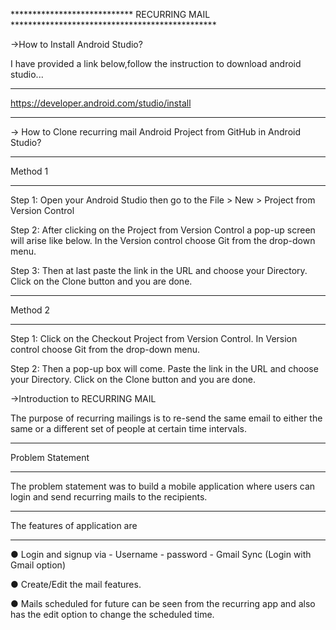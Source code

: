 ****************************  RECURRING MAIL  ***********************************************

 ->How to Install Android Studio?

I have provided a link below,follow the instruction to download android studio...

********************************************
https://developer.android.com/studio/install
********************************************

-> How to Clone recurring mail Android Project from GitHub in Android Studio?

*******************************************
Method 1
*******************************************
Step 1: Open your Android Studio then go to the File > New > Project from Version Control

Step 2: After clicking on the Project from Version Control a pop-up screen will arise like below. In the Version control choose Git from the drop-down menu. 

Step 3: Then at last paste the link in the URL and choose your Directory. Click on the Clone button and you are done.

******************************************
Method 2
******************************************
Step 1: Click on the Checkout Project from Version Control. In Version control choose Git from the drop-down menu.

Step 2: Then a pop-up box will come. Paste the link in the URL and choose your Directory. Click on the Clone button and you are done.

->Introduction to RECURRING MAIL

The purpose of recurring mailings is to re-send the same email to either the same or a different set of people at certain time intervals. 

*****************************************
Problem Statement
*****************************************
The problem statement was to build a mobile application where users can login and send recurring mails to the
recipients. 

****************************************
The features of application are
****************************************

 ● Login and signup via
     - Username - password
     - Gmail Sync (Login with Gmail option)
 
 ● Create/Edit the mail features.
 
 ● Mails scheduled for future can be seen from the recurring app and also has the edit option to change the scheduled time.
 
 
 
 

  
 

